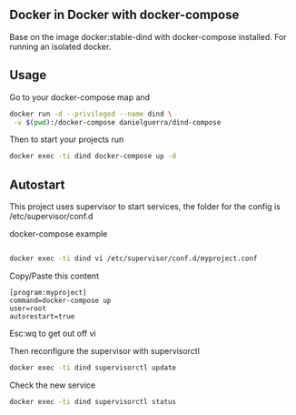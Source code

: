 ## Docker in Docker with docker-compose

Base on the image docker:stable-dind 
with docker-compose installed.
For running an isolated docker.

## Usage

Go to your docker-compose map
and

```bash
docker run -d --privileged --name dind \
 -v $(pwd):/docker-compose danielguerra/dind-compose
```

Then to start your projects run

```bash
docker exec -ti dind docker-compose up -d
```

## Autostart

This project uses supervisor to start services,
the folder for the config is /etc/supervisor/conf.d

docker-compose example

```bash

docker exec -ti dind vi /etc/supervisor/conf.d/myproject.conf
```

Copy/Paste this content

```
[program:myproject]
command=docker-compose up
user=root
autorestart=true
```

Esc:wq to get out off vi

Then reconfigure the supervisor with supervisorctl

```bash
docker exec -ti dind supervisorctl update
```

Check the new service

```bash
docker exec -ti dind supervisorctl status
```